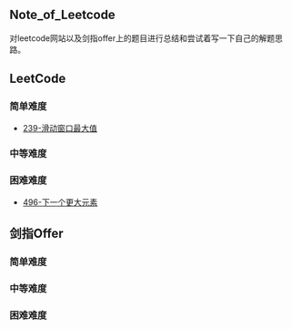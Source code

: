 ## Note_of_Leetcode

对leetcode网站以及剑指offer上的题目进行总结和尝试着写一下自己的解题思路。

## LeetCode

### 简单难度

- [239-滑动窗口最大值]([https://github.com/Dyon-tech/Note_of_Leetcode/blob/master/problems/239-%E6%BB%91%E5%8A%A8%E7%AA%97%E5%8F%A3%E6%9C%80%E5%A4%A7%E5%80%BC.md](https://github.com/Dyon-tech/Note_of_Leetcode/blob/master/problems/239-滑动窗口最大值.md))

### 中等难度



### 困难难度

- [496-下一个更大元素]([https://github.com/Dyon-tech/Note_of_Leetcode/blob/master/problems/496-%E4%B8%8B%E4%B8%80%E4%B8%AA%E6%9B%B4%E5%A4%A7%E5%85%83%E7%B4%A0.md](https://github.com/Dyon-tech/Note_of_Leetcode/blob/master/problems/496-下一个更大元素.md))





## 剑指Offer

### 简单难度



### 中等难度



### 困难难度

